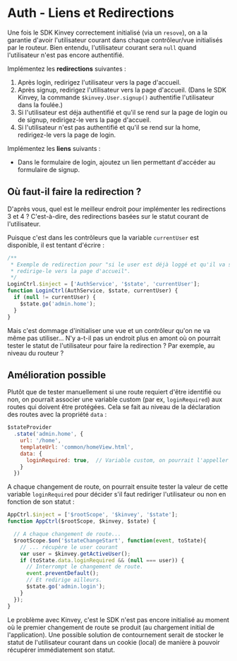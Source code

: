 Auth - Liens et Redirections
============================

Une fois le SDK Kinvey correctement initialisé (via un `resove`), on a la garantie d'avoir l'utilisateur courant dans chaque contrôleur/vue initialisés par le routeur. Bien entendu, l'utilisateur courant sera `null` quand l'utilisateur n'est pas encore authentifié.

Implémentez les **redirections** suivantes :

1. Après login, redirigez l'utilisateur vers la page d'accueil.
2. Après signup, redirigez l'utilisateur vers la page d'accueil. (Dans le SDK Kinvey, la commande `$kinvey.User.signup()` authentifie l'utilisateur dans la foulée.)
3. Si l'utilisateur est déja authentifié et qu'il se rend sur la page de login ou de signup, redirigez-le vers la page d'accueil.
4. Si l'utilisateur n'est pas authentifié et qu'il se rend sur la home, redirigez-le vers la page de login.

Implémentez les **liens** suivants :
- Dans le formulaire de login, ajoutez un lien permettant d'accéder au formulaire de signup.


Où faut-il faire la redirection ?
---------------------------------

D'après vous, quel est le meilleur endroit pour implémenter les redirections 3 et 4 ? C'est-à-dire, des redirections basées sur le statut courant de l'utilisateur.

Puisque c'est dans les contrôleurs que la variable `currentUser` est disponible, il est tentant d'écrire :

```js
/**
 * Exemple de redirection pour "si le user est déjà loggé et qu'il va sur le form de login,
 * redirige-le vers la page d'accueil".
 */
LoginCtrl.$inject = ['AuthService', '$state', 'currentUser'];
function LoginCtrl(AuthService, $state, currentUser) {
  if (null != currentUser) {
    $state.go('admin.home');
  }
}
```

Mais c'est dommage d'initialiser une vue et un contrôleur qu'on ne va même pas utiliser... N'y a-t-il pas un endroit plus en amont où on pourrait tester le statut de l'utilisateur pour faire la redirection ? Par exemple, au niveau du routeur ?


Amélioration possible
---------------------

Plutôt que de tester manuellement si une route requiert d'être identifié ou non, on pourrait associer une variable custom (par ex, `loginRequired`) aux routes qui doivent être protégées. Cela se fait au niveau de la déclaration des routes avec la propriété `data` :

```js
$stateProvider
  .state('admin.home', {
    url: '/home',
    templateUrl: 'common/homeView.html',
    data: {
      loginRequired: true,  // Variable custom, on pourrait l'appeller autrement
    }
  })
```

A chaque changement de route, on pourrait ensuite tester la valeur de cette variable `loginRequired` pour décider s'il faut rediriger l'utilisateur ou non en fonction de son statut :

```js
AppCtrl.$inject = ['$rootScope', '$kinvey', '$state'];
function AppCtrl($rootScope, $kinvey, $state) {

  // A chaque changement de route...
  $rootScope.$on('$stateChangeStart', function(event, toState){
    // ... récupère le user courant
    var user = $kinvey.getActiveUser();
    if (toState.data.loginRequired && (null === user)) {
      // Interrompt le changement de route.
      event.preventDefault();
      // Et redirige ailleurs.
      $state.go('admin.login');
    }
  });
}
```

Le problème avec Kinvey, c'est le SDK n'est pas encore initialisé au moment où le premier changement de route se produit (au chargement initial de l'application). Une possible solution de contournement serait de stocker le statut de l'utilisateur courant dans un cookie (local) de manière à pouvoir récupérer immédiatement son statut.

